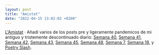 ```yaml
---
layout: post
title: "Amistat"
date: "2022-04-15 13:02:02 +0200"
---
```


[L'Amistat](/2022/04/15/lamistat) · Añadí varios de los posts pre y ligeramente pandemicos de mi antiguo y tristemente descontinuado diario: [Semana 40](/2019/10/06/semana-40), [Semana 41](/2019/10/12/semana-41), [Semana 42](/2019/10/18/semana-42), [Semana 43](/2019/10/21/semana-43), [Semana 45](/2019/11/11/semana-45), [Semana 48](/2019/12/01/semana-48), [Semana 7](/2020/02/16/semana-7-2020), [Semana 18](/2020/05/02/semana-18-2020), y [Poetry Slash](/2020/03/05/poetry-slash).
